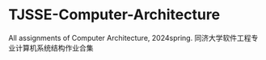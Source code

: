 # TJSSE-Computer-Architecture
All assignments of Computer Architecture, 2024spring. 同济大学软件工程专业计算机系统结构作业合集
